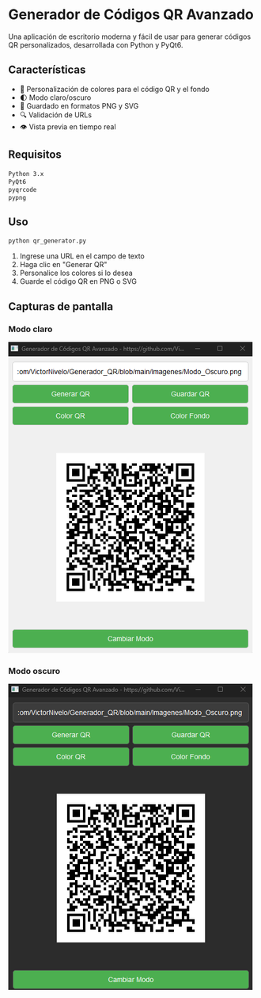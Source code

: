 # Generador de Códigos QR Avanzado

Una aplicación de escritorio moderna y fácil de usar para generar códigos QR personalizados, desarrollada con Python y PyQt6.

## Características

- 🎨 Personalización de colores para el código QR y el fondo
- 🌓 Modo claro/oscuro
- 💾 Guardado en formatos PNG y SVG
- 🔍 Validación de URLs
- 👁️ Vista previa en tiempo real

## Requisitos

```
Python 3.x
PyQt6
pyqrcode
pypng
```

## Uso

```bash
python qr_generator.py
```

1. Ingrese una URL en el campo de texto
2. Haga clic en "Generar QR"
3. Personalice los colores si lo desea
4. Guarde el código QR en PNG o SVG

## Capturas de pantalla

### Modo claro
![Captura de pantalla de la calculadora en modo claro](https://github.com/VictorNivelo/Generador_QR/blob/main/Imagenes/Captura%20de%20pantalla%202024-10-01%20130932.png)

### Modo oscuro
![Captura de pantalla de la calculadora en modo oscuro](https://github.com/VictorNivelo/Generador_QR/blob/main/Imagenes/Captura%20de%20pantalla%202024-10-01%20130939.png)